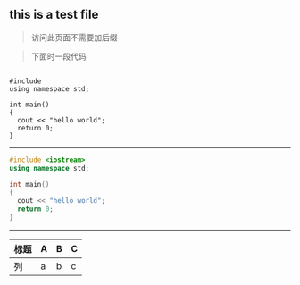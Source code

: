 ## this is a test file ##
>访问此页面不需要加后缀

>下面时一段代码

<pre><code>
#include <iostream>
using namespace std;

int main()
{
  cout << "hello world";
  return 0;
}
</code></pre>
***

```c++
#include <iostream>
using namespace std;

int main()
{
  cout << "hello world";
  return 0;
}
```

***
标题|A|B|C
-|-|-|-
列|a|b|c
